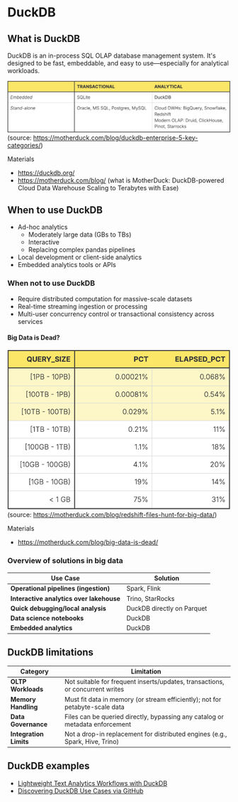 # DuckDB

## What is DuckDB

DuckDB is an in-process SQL OLAP database management system.
It's designed to be fast, embeddable, and easy to use—especially for analytical workloads.

![what-is-duckdb-matrix](../assets/what-is-duckdb-matrix.png)
(source: https://motherduck.com/blog/duckdb-enterprise-5-key-categories/)

Materials

- https://duckdb.org/
- https://motherduck.com/blog/ (what is MotherDuck: DuckDB-powered Cloud Data Warehouse Scaling to Terabytes with Ease)

## When to use DuckDB

- Ad-hoc analytics
  - Moderately large data (GBs to TBs)
  - Interactive
  - Replacing complex pandas pipelines
- Local development or client-side analytics
- Embedded analytics tools or APIs

### When not to use DuckDB

- Require distributed computation for massive-scale datasets
- Real-time streaming ingestion or processing
- Multi-user concurrency control or transactional consistency across services

#### Big Data is Dead?

![redshift-query-size-reports](../assets/redshift-query-size-reports%20.png)
(source: https://motherduck.com/blog/redshift-files-hunt-for-big-data/)

Materials

- https://motherduck.com/blog/big-data-is-dead/

### Overview of solutions in big data

| **Use Case**                             | **Solution**               |
| ---------------------------------------- | -------------------------- |
| **Operational pipelines (ingestion)**    | Spark, Flink               |
| **Interactive analytics over lakehouse** | Trino, StarRocks           |
| **Quick debugging/local analysis**       | DuckDB directly on Parquet |
| **Data science notebooks**               | DuckDB                     |
| **Embedded analytics**                   | DuckDB                     |

## DuckDB limitations

| **Category**           | **Limitation**                                                                |
| ---------------------- | ----------------------------------------------------------------------------- |
| **OLTP Workloads**     | Not suitable for frequent inserts/updates, transactions, or concurrent writes |
| **Memory Handling**    | Must fit data in memory (or stream efficiently); not for petabyte-scale data  |
| **Data Governance**    | Files can be queried directly, bypassing any catalog or metadata enforcement  |
| **Integration Limits** | Not a drop-in replacement for distributed engines (e.g., Spark, Hive, Trino)  |

## DuckDB examples

- [Lightweight Text Analytics Workflows with DuckDB](https://duckdb.org/2025/06/13/text-analytics.html)
- [Discovering DuckDB Use Cases via GitHub](https://duckdb.org/2025/06/27/discovering-w-github.html)
